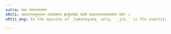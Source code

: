 ```yaml
---
sutra: लङः शाकटायनस्य
vRtti: आकारान्तादुत्तरस्य लङादेशस्य झेर्जुसादेशो भवति शाकटायनस्याचार्यस्य मतेन ॥
vRtti_eng: In the opinion of _Sakatayana_ only, '_jus_' is the substitute of '_jhi_', in the Imperfect of the roots which end in a long '_a_'.

---
```

